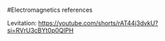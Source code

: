 #Electromagnetics references

Levitation: https://youtube.com/shorts/rAT44j3dvkU?si=RVrU3cBYt0p0QIPH

